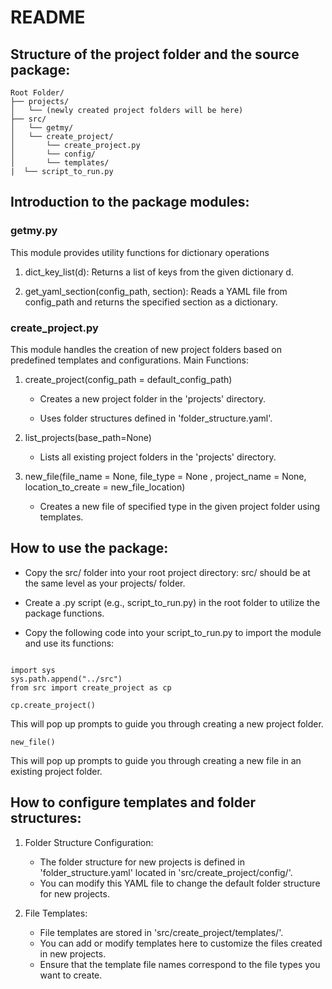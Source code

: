 

# README

## Structure of the project folder and the source package:

```
Root Folder/
├── projects/
│   └── (newly created project folders will be here)
├── src/
│   └── getmy/
│   └── create_project/
│       └── create_project.py
│       └── config/
│       └── templates/
|  └── script_to_run.py
```


## Introduction to the package modules:

### getmy.py

This module provides utility functions for dictionary operations

1. dict_key_list(d): Returns a list of keys from the given dictionary d.

2. get_yaml_section(config_path, section): Reads a YAML file from config_path and returns the specified section as a dictionary.

### create_project.py

This module handles the creation of new project folders based on predefined templates and configurations.
Main Functions:

1. create_project(config_path = default_config_path)

   - Creates a new project folder in the 'projects' directory.

   - Uses folder structures defined in 'folder_structure.yaml'.

2. list_projects(base_path=None)

   - Lists all existing project folders in the 'projects' directory.

3. new_file(file_name = None, file_type = None , project_name = None, location_to_create = new_file_location)

    - Creates a new file of specified type in the given project folder using templates.

## How to use the package:

- Copy the src/ folder into your root project directory: src/ should be at the same level as your projects/ folder.

- Create a .py script (e.g., script_to_run.py) in the root folder to utilize the package functions.

- Copy the following code into your script_to_run.py to import the module and use its functions:


```

import sys
sys.path.append("../src")
from src import create_project as cp

```

```
cp.create_project()
```

This will pop up prompts to guide you through creating a new project folder.


```
new_file()
```
This will pop up prompts to guide you through creating a new file in an existing project folder.



## How to configure templates and folder structures:

1. Folder Structure Configuration:
   - The folder structure for new projects is defined in 'folder_structure.yaml' located in 'src/create_project/config/'.
   - You can modify this YAML file to change the default folder structure for new projects.

2. File Templates:
   - File templates are stored in 'src/create_project/templates/'.
   - You can add or modify templates here to customize the files created in new projects.
   - Ensure that the template file names correspond to the file types you want to create.